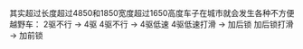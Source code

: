 其实超过长度超过4850和1850宽度超过1650高度车子在城市就会发生各种不方便
越野车：
    2驱不行     -> 4驱
    4驱不行     -> 4驱低速
    4驱低速打滑  -> 加后锁
    加后锁打滑   -> 加前锁